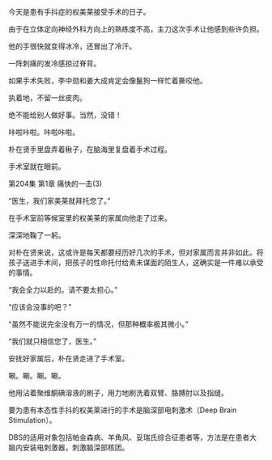 今天是患有手抖症的权美莱接受手术的日子。

由于在立体定向神经外科方向上的熟练度不高，主刀这次手术让他感到些许负担。

他的手很快就变得冰冷，还冒出了冷汗。

一阵刺痛的发冷感掠过脊背。

如果手术失败，李中勋和姜大成肯定会像鬣狗一样忙着撕咬他。

执着地，不留一丝皮肉。

绝不能给别人做好事。当然，没错！

咔啦咔啦。咔啦咔啦。

朴在贤手里盘弄着楸子，在脑海里复盘着手术过程。

手术室就在眼前。

第204集 第1章 痛快的一击(3)

“医生，我们家美莱就拜托您了。”

在手术室前等候室里的权美莱的家属向他走了过来。

深深地鞠了一躬。

对朴在贤来说，这或许是每天都要经历好几次的手术，但对家属而言并非如此。将孩子送进手术间，把孩子的性命托付给素未谋面的陌生人，这确实是一件难以承受的事情。

“我会全力以赴的。请不要太担心。”

“应该会没事的吧？”

“虽然不能说完全没有万一的情况，但那种概率极其微小。”

“我们就只相信您了，医生。”

安抚好家属后，朴在贤走进了手术室。

唰。唰。唰。唰。

他用沾着聚维酮碘溶液的刷子，用力地刷洗着双臂、胳膊肘以及指缝。

要为患有本态性手抖的权美莱进行的手术是脑深部电刺激术（Deep Brain Stimulation）。

DBS的适用对象包括帕金森病、羊角风、妥瑞氏综合征患者等，方法是在患者大脑内安装电刺激器，刺激脑深部核团。